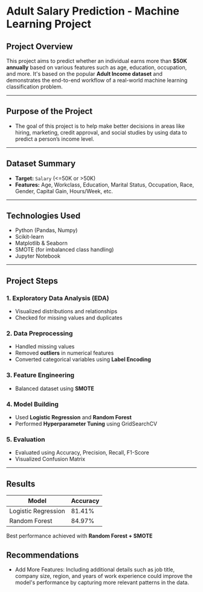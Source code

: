 #  Adult Salary Prediction - Machine Learning Project

##  Project Overview

This project aims to predict whether an individual earns more than **$50K annually** based on various features such as age, education, occupation, and more. It's based on the popular **Adult Income dataset** and demonstrates the end-to-end workflow of a real-world machine learning classification problem.

---
## Purpose of the Project
- The goal of this project is to help make better decisions in areas like hiring, marketing, credit approval, and social studies by using data to predict a person’s income level.

---
##  Dataset Summary

- **Target:** `Salary` (<=50K or >50K)  
- **Features:** Age, Workclass, Education, Marital Status, Occupation, Race, Gender, Capital Gain, Hours/Week, etc.

---

##  Technologies Used

- Python (Pandas, Numpy)
- Scikit-learn
- Matplotlib & Seaborn
- SMOTE (for imbalanced class handling)
- Jupyter Notebook

---

##  Project Steps

### 1. Exploratory Data Analysis (EDA)
- Visualized distributions and relationships
- Checked for missing values and duplicates

### 2. Data Preprocessing
- Handled missing values
- Removed **outliers** in numerical features
- Converted categorical variables using **Label Encoding**

### 3. Feature Engineering
- Balanced dataset using **SMOTE**

### 4. Model Building
- Used **Logistic Regression** and **Random Forest**
- Performed **Hyperparameter Tuning** using GridSearchCV

### 5. Evaluation
- Evaluated using Accuracy, Precision, Recall, F1-Score
- Visualized Confusion Matrix

---

##  Results

| Model              | Accuracy |
|-------------------|----------|
| Logistic Regression | 81.41%    |
| Random Forest       | 84.97%    |

Best performance achieved with **Random Forest + SMOTE**


## Recommendations
- Add More Features: Including additional details such as job title, company size, region, and years of work experience could improve the model's performance by capturing more relevant patterns in the data.




